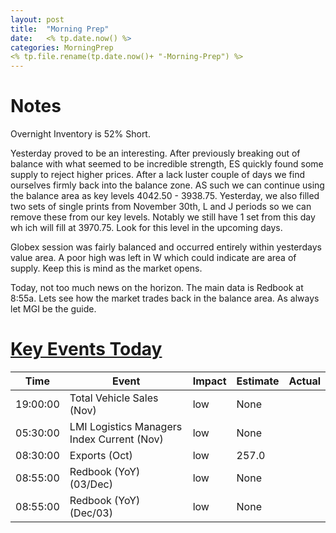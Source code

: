 ```yaml
---
layout: post
title:  "Morning Prep"
date:   <% tp.date.now() %> 
categories: MorningPrep
<% tp.file.rename(tp.date.now()+ "-Morning-Prep") %>
---
```


# Notes
Overnight Inventory is 52% Short. 

Yesterday proved to be an interesting. After previously breaking out of balance with what seemed to be incredible strength, ES quickly found some supply to reject higher prices. After a lack luster couple of days we find ourselves firmly back into the balance zone. AS such we can continue using the balance area as key levels 4042.50 - 3938.75. Yesterday, we also filled two sets of single prints from November 30th, L and J periods so we can remove these from our key levels. Notably we still have 1 set from this day wh ich will fill at 3970.75. Look for this level in the upcoming days. 

Globex session was fairly balanced and occurred entirely within yesterdays value area. A poor high was left in W which could indicate are area of supply. Keep this is mind as the market opens. 

Today, not too much news on the horizon. The main data is Redbook at 8:55a. Lets see how the market trades back in the balance area. As always let MGI be the guide. 

# [Key Events Today](https://tradingeconomics.com/calendar)

| Time     | Event                                      | Impact | Estimate | Actual |
|----------|--------------------------------------------|--------|----------|--------|
| 19:00:00 | Total Vehicle Sales (Nov)                  | low    | None     |        |
| 05:30:00 | LMI Logistics Managers Index Current (Nov) | low    | None     |        |
| 08:30:00 | Exports (Oct)                              | low    | 257.0    |        |
| 08:55:00 | Redbook (YoY) (03/Dec)                     | low    | None     |        |
| 08:55:00 | Redbook (YoY) (Dec/03)                     | low    | None     |        |


